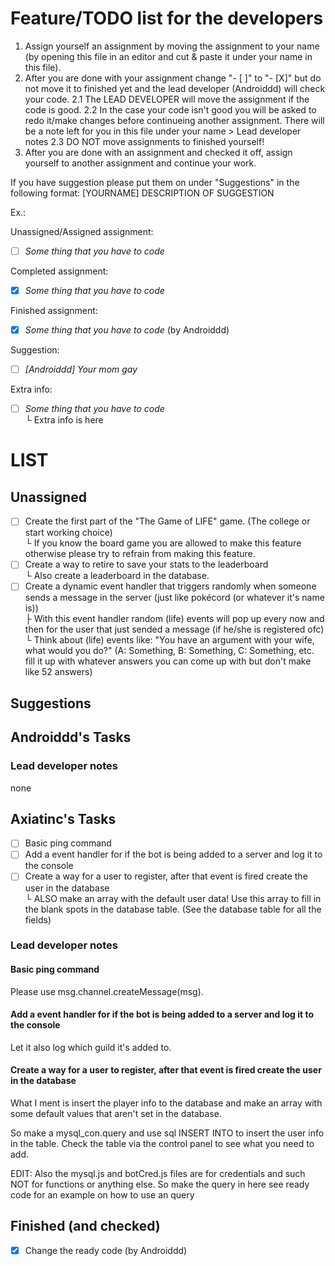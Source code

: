 # Feature/TODO list for the developers
1. Assign yourself an assignment by moving the assignment to your name (by opening this file in an editor and cut & paste it under your name in this file).
2. After you are done with your assignment change "- [ ]" to "- [X]" but do not move it to finished yet and the lead developer (Androiddd) will check your code.
2.1 The LEAD DEVELOPER will move the assignment if the code is good.
2.2 In the case your code isn't good you will be asked to redo it/make changes before continueing another assignment. There will be a note left for you in this file under your name > Lead developer notes
2.3 DO NOT move assignments to finished yourself!
3. After you are done with an assignment and checked it off, assign yourself to another assignment and continue your work.

If you have suggestion please put them on under "Suggestions" in the following format:
[YOURNAME] DESCRIPTION OF SUGGESTION

Ex.:

Unassigned/Assigned assignment:
- [ ] *Some thing that you have to code*

Completed assignment:
- [X] *Some thing that you have to code*

Finished assignment:
- [X] *Some thing that you have to code* (by Androiddd)

Suggestion:
- [ ] *[Androiddd] Your mom gay*

Extra info:
- [ ] *Some thing that you have to code*  
└ Extra info is here

# LIST
## Unassigned
- [ ] Create the first part of the "The Game of LIFE" game. (The college or start working choice)  
└ If you know the board game you are allowed to make this feature otherwise please try to refrain from making this feature.
- [ ] Create a way to retire to save your stats to the leaderboard  
└ Also create a leaderboard in the database.
- [ ] Create a dynamic event handler that triggers randomly when someone sends a message in the server (just like pokécord (or whatever it's name is))  
├ With this event handler random (life) events will pop up every now and then for the user that just sended a message (if he/she is registered ofc)  
└ Think about (life) events like: "You have an argument with your wife, what would you do?" (A: Something, B: Something, C: Something, etc. fill it up with whatever answers you can come up with but don't make like 52 answers)

## Suggestions

## Androiddd's Tasks


### Lead developer notes
none

## Axiatinc's Tasks
- [ ] Basic ping command
- [ ] Add a event handler for if the bot is being added to a server and log it to the console
- [ ] Create a way for a user to register, after that event is fired create the user in the database  
└ ALSO make an array with the default user data! Use this array to fill in the blank spots in the database table. (See the database table for all the fields)

### Lead developer notes

#### Basic ping command
Please use msg.channel.createMessage(msg).

#### Add a event handler for if the bot is being added to a server and log it to the console
Let it also log which guild it's added to.

#### Create a way for a user to register, after that event is fired create the user in the database
What I ment is insert the player info to the database and make an array with some default values that aren't set in the database.

So make a mysql_con.query and use sql INSERT INTO to insert the user info in the table.
Check the table via the control panel to see what you need to add.

EDIT: Also the mysql.js and botCred.js files are for credentials and such NOT for functions or anything else.
So make the query in here see ready code for an example on how to use an query

## Finished (and checked)
- [X] Change the ready code (by Androiddd)